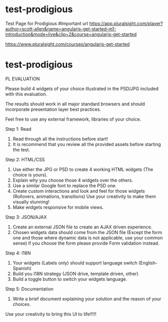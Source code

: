 # test-prodigious
Test Page for Prodigious
#Important url
https://app.pluralsight.com/player?author=scott-allen&name=angularjs-get-started-m1-introduction&mode=live&clip=2&course=angularjs-get-started

https://www.pluralsight.com/courses/angularjs-get-started


# test-prodigious

PL EVALUATION

Please build 4 widgets of your choice illustrated in the PSD/JPG included with this evaluation.

The results should work in all major standard browsers and should incorporate presentation layer best practices.

Feel free to use any external framework, libraries of your choice.


Step 1: Read

1. Read through all the instructions before start!
2. It is recommend that you review all the provided assets before starting the test.


Step 2: HTML/CSS

1. Use either the JPG or PSD to create 4 working HTML widgets (The choice is yours).
2. Explain why you choose those 4 widgets over the others.
3. Use a similar Google font to replace the PSD one.
4. Create custom interactions and look and feel for those widgets (Rollovers, animations, transitions) Use your creativity to make them visually stunning!
5. Make widgets responsive for mobile views.

Step 3: JSON/AJAX

1. Create an external JSON file to create an AJAX driven experience.
2. Chosen widgets data should come from the JSON file (Except the form one and those where dynamic data is not applicable, use your common sense) if you choose the form please provide Form validation instead.

Step 4: I18N

1. Your widgets (Labels only) should support language switch (English- Spanish)
2. Build you I18N strategy (JSON drive, template driven, other)
2. Build a toggle button to switch your widgets language.

Step 5: Documentation

1. Write a brief document explaining your solution and the reason of your choices.




Use your creativity to bring this UI to life!!!!!
